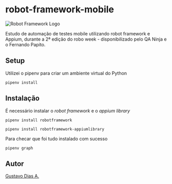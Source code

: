 # robot-framework-mobile

![Robot Framework Logo](images/Robot-Framework-2000x1200.jpg)

Estudo de automação de testes mobile utilizando robot framework e Appium, durante a 2ª edição do robo week - disponibilizado pelo QA Ninja e o Fernando Papito.

## Setup

Utilizei o pipenv para criar um ambiente virtual do Python

```console
pipenv install
```

## Instalação

É necessário instalar o *robot framework* e o *appium library*

```console
pipenv install robotframework
```

```console
pipenv install robotframework-appiumlibrary
```

Para checar que foi tudo instalado com sucesso

```console
pipenv graph
```

## Autor

[Gustavo Dias A.](https://www.linkedin.com/in/gustavo-dias-alexandre-543568157/)
